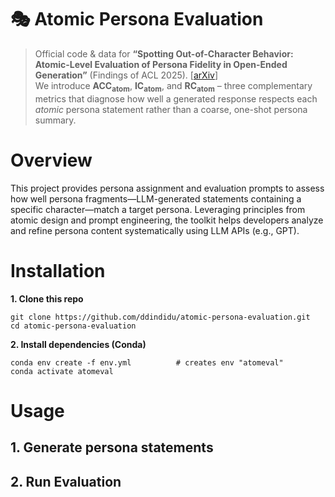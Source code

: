 # 🎭 Atomic Persona Evaluation

> Official code & data for **“Spotting Out-of-Character Behavior: Atomic-Level Evaluation of Persona Fidelity in Open-Ended Generation”** (Findings of ACL 2025). [[arXiv](https://www.arxiv.org/pdf/2506.19352)]   
> We introduce **ACC<sub>atom</sub>**, **IC<sub>atom</sub>**, and **RC<sub>atom</sub>** – three complementary metrics that diagnose how well a generated response respects each *atomic* persona statement rather than a coarse, one-shot persona summary.


# Overview
This project provides persona assignment and evaluation prompts to assess how well persona fragments—LLM-generated statements containing a specific character—match a target persona. Leveraging principles from atomic design and prompt engineering, the toolkit helps developers analyze and refine persona content systematically using LLM APIs (e.g., GPT).


# Installation
**1. Clone this repo**
```
git clone https://github.com/ddindidu/atomic-persona-evaluation.git
cd atomic-persona-evaluation
```
**2. Install dependencies (Conda)**
```
conda env create -f env.yml          # creates env "atomeval"
conda activate atomeval
```

# Usage
## 1. Generate persona statements

## 2. Run Evaluation

